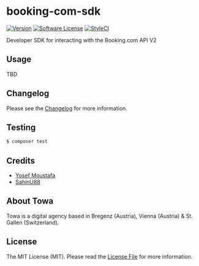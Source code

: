 # booking-com-sdk

[![Version](https://img.shields.io/badge/version-v1.0.2-brightgreen.svg?style=ffor-the-badge)][current_version]
[![Software License](https://img.shields.io/badge/license-MIT-brightgreen.svg?style=ffor-the-badge)](LICENSE.md)
[![StyleCI](https://github.styleci.io/repos/139140774/shield?branch=master)](https://github.styleci.io/repos/139140774)

Developer SDK for interacting with the Booking.com API V2

## Usage

TBD

## Changelog

Please see the [Changelog](CHANGELOG.md) for more information.

## Testing

```bash
$ composer test
```

## Credits

+ [Yosef Moustafa](https://github.com/yosefMoustafa)
+ [SahinU88](https://github.com/SahinU88)

## About Towa

Towa is a digital agency based in Bregenz (Austria), Vienna (Austria) & St. Gallen (Switzerland).

## License

The MIT License (MIT). Please read the [License File](LICENSE.md) for more information.

[current_version]: https://github.com/towa-digital/booking-com-sdk/releases/tag/v1.0.2